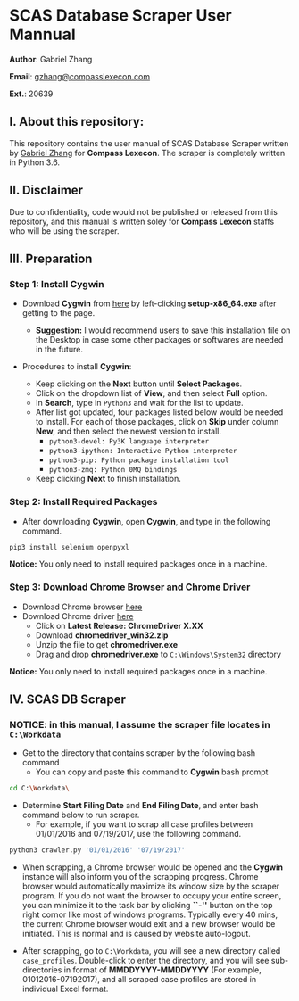 # SCAS Database Scraper User Mannual
__Author__: Gabriel Zhang

__Email__: gzhang@compasslexecon.com

__Ext.__: 20639
## I. About this repository:
This repository contains the user manual of SCAS Database Scraper written by 
[Gabriel Zhang](https://github.com/dpzhang) for __Compass Lexecon__. 
The scraper is completely written in Python 3.6. 

## II. Disclaimer
Due to confidentiality, code would not be published or released from this 
repository, and this manual is written soley for __Compass Lexecon__ staffs who 
will be using the scraper.

## III. Preparation 

### Step 1: Install Cygwin
* Download __Cygwin__ from [here](https://cygwin.com/install.html) by left-clicking __setup-x86\_64.exe__ after getting to the page.
    + __Suggestion:__ I would recommend users to save this installation file on the Desktop in case some other packages or softwares are needed in the future.

* Procedures to install __Cygwin__:
    + Keep clicking on the __Next__ button until __Select Packages__.
    + Click on the dropdown list of __View__, and then select __Full__ option.
    + In __Search__, type in <code>Python3</code> and wait for the list 
to update.
    + After list got updated, four packages listed below would be needed to install. For each of those packages, click on __Skip__ under column __New__, and then select the newest version to install.
        - <code>python3-devel: Py3K language interpreter</code> 
        - <code>python3-ipython: Interactive Python interpreter</code>
        - <code>python3-pip: Python package installation tool</code>
        - <code>python3-zmq: Python 0MQ bindings</code>
    + Keep clicking __Next__ to finish installation.


### Step 2: Install Required Packages
* After downloading __Cygwin__, open __Cygwin__, and type in the following command.
```bash
pip3 install selenium openpyxl
```
__Notice:__ You only need to install required packages once in a machine.


### Step 3: Download Chrome Browser and Chrome Driver
* Download Chrome browser [here](https://www.google.com/chrome/browser/)
* Download Chrome driver [here](https://sites.google.com/a/chromium.org/chromedriver/downloads)
    + Click on __Latest Release: ChromeDriver X.XX__
    + Download __chromedriver\_win32.zip__
    + Unzip the file to get __chromedriver.exe__
    + Drag and drop __chromedriver.exe__ to <code>C:\Windows\System32</code> directory

__Notice:__ You only need to install required packages once in a machine.

## IV. SCAS DB Scraper
### __NOTICE__: in this manual, I assume the scraper file locates in <code>C:\Workdata</code>

* Get to the directory that contains scraper by the following bash command
    + You can copy and paste this command to __Cygwin__ bash prompt
```bash
cd C:\Workdata\
```

* Determine __Start Filing Date__ and __End Filing Date__, and enter bash command 
below to run scraper. 
    + For example, if you want to scrap all case profiles between 01/01/2016 
and 07/19/2017, use the following command.
```bash
python3 crawler.py '01/01/2016' '07/19/2017'
```

* When scrapping, a Chrome browser would be opened and the __Cygwin__ instance 
will also inform you of the scrapping progress. Chrome browser would 
automatically maximize its window size by the scraper program. If you do not 
want the browser to occupy your entire screen, you can minimize it to 
the task bar by clicking __``-''__ button on the top right cornor like most of 
windows programs. Typically every 40 mins, the current Chrome browser would 
exit and a new browser would be initiated. This is normal and is caused by 
website auto-logout.


* After scrapping, go to <code>C:\Workdata</code>, you will see a new directory 
called <code>case\_profiles</code>. Double-click to enter the directory, and you 
will see sub-directories in format of __MMDDYYYY-MMDDYYYY__ (For example, 
01012016-07192017), and all scraped case profiles are stored in individual
 Excel format.
